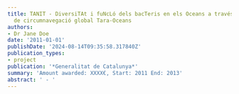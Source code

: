 ```yaml
---
title: TANIT - DiversiTAt i fuNcLó dels bacTeris en els Oceans a través del projecte
  de circumnavegació global Tara-Oceans
authors:
- Dr Jane Doe
date: '2011-01-01'
publishDate: '2024-08-14T09:35:58.317840Z'
publication_types:
- project
publication: '*Generalitat de Catalunya*'
summary: 'Amount awarded: XXXX€, Start: 2011 End: 2013'
abstract: ' - '
---
```

